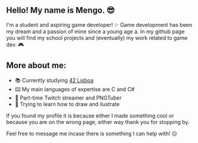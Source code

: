 ## Hello! My name is Mengo. 😎

I'm a student and aspiring game developer! ✨ 
Game development has been my dream and a passion of mine since a young age a. In my github page you will find my school projects and (eventually) my work related to game dev. 🎮

## More about me:

- 📚 Currently studying [42 Lisboa](https://www.42lisboa.com/)
- ⌨️ My main languages of expertise are C and C#
- 🎥 Part-time Twitch streamer and PNGTuber
- 🎨 Trying to learn how to draw and ilustrate

If you found my profile it is because either I made something cool or because you are on the wrong page, either way thank you for stopping by.

Feel free to message me incase there is something I can help with! 😖
